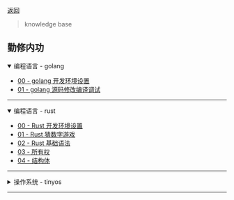 [返回](/docs/dev/index.md)

> knowledge base

## 勤修内功

<details open>
  <summary>编程语言 - golang</summary>

  * [00 - golang 开发环境设置](/docs/dev/base/golang/00-golang-setup-env.md)
  * [01 - golang 源码修改编译调试](/docs/dev/base/golang/01-how-to-compile-soure.md)
</details>

---

<details open>
  <summary>编程语言 - rust</summary>

  * [00 - Rust 开发环境设置](/docs/dev/base/rust/00-rust-setup-env.md)
  * [01 - Rust 猜数字游戏](/docs/dev/base/rust/01-guessing-game.md)
  * [02 - Rust 基础语法](/docs/dev/base/rust/02-rust-base-syntax.md)
  * [03 - 所有权](/docs/dev/base/rust/03-ownership.md)
  * [04 - 结构体](/docs/dev/base/rust/04-struct.md)


</details>

---

<details>
  <summary>操作系统 - tinyos</summary>

  * [操作系统 - tinyos](/docs/dev/base/tinyos/index.md)  

</details>

-----